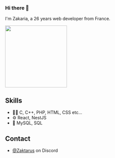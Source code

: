 ### Hi there 👋
I'm Zakaria, a 26 years web developer from France.
<p align=left>
  <div align=left>
      <img height=200 align="center" src="https://github-readme-stats.vercel.app/api/top-langs/?username=znaoui&hide=c%23,powershell,Mathematica,Ruby,Objective-C,Objective-C%2b%2b,Cuda&title_color=61dafb&text_color=ffffff&icon_color=61dafb&bg_color=20232a&langs_count=8&layout=compact&border_color=61dafb&hide_border=true&size_weight=0.5&count_weight=0.5" />
  </div>
</p>

## Skills
- 👨‍💻 C, C++, PHP, HTML, CSS etc...
- ⚙️ React, NestJS
- 💽 MySQL, SQL

## Contact
- [@Zaktarus](./) on Discord
